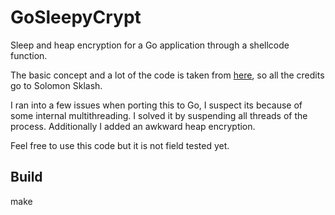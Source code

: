 # GoSleepyCrypt

Sleep and heap encryption for a Go application through a shellcode function.

The basic concept and a lot of the code is taken from [here](https://github.com/SolomonSklash/SleepyCrypt), so all the credits go to Solomon Sklash.

I ran into a few issues when porting this to Go, I suspect its because of some internal multithreading. I solved it by suspending all threads of the process. Additionally I added an awkward heap encryption.

Feel free to use this code but it is not field tested yet.

## Build
make